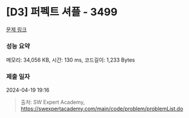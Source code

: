 # [D3] 퍼펙트 셔플 - 3499 

[문제 링크](https://swexpertacademy.com/main/code/problem/problemDetail.do?contestProbId=AWGsRbk6AQIDFAVW) 

### 성능 요약

메모리: 34,056 KB, 시간: 130 ms, 코드길이: 1,233 Bytes

### 제출 일자

2024-04-19 19:16



> 출처: SW Expert Academy, https://swexpertacademy.com/main/code/problem/problemList.do